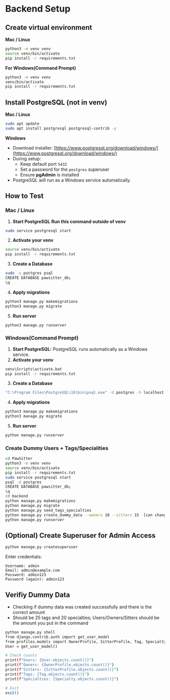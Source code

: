 # Backend Setup

## Create virtual environment
**Mac / Linux**
```bash
python3 -m venv venv
source venv/bin/activate
pip install -r requirements.txt
```
**For Windows(Command Prompt)**
```bash
python3 -m venv venv
venv/bin/activate
pip install -r requirements.txt
```

## Install PostgreSQL (not in venv)
**Mac / Linux**
```bash
sudo apt update
sudo apt install postgresql postgresql-contrib -y
```

**Windows**
- Download installer: [https://www.postgresql.org/download/windows/](https://www.postgresql.org/download/windows/)
- During setup:
  - Keep default port `5432`
  - Set a password for the `postgres` superuser
  - Ensure **pgAdmin** is installed
- PostgreSQL will run as a Windows service automatically.


## How to Test

### Mac / Linux

1. **Start PostgreSQL**
**Run this command outside of venv**
```bash
sudo service postgresql start
```
2. **Activate your venv**
```bash
source venv/bin/activate
pip install -r requirements.txt
```
3. **Create a Database**
```bash
sudo -u postgres psql
CREATE DATABASE pawsitter_db;
\q
```
4. **Apply migrations**
```bash
python3 manage.py makemigrations
python3 manage.py migrate
```
5. **Run server** 
```bash
python3 manage.py runserver
```

### Windows(Command Prompt)

1. **Start PostgreSQL:**
PostgreSQL runs automatically as a Windows service.
2. **Activate your venv**
```bash
venv\Scripts\activate.bat
pip install -r requirements.txt
```
3. **Create a Database**
```bash
"C:\Program Files\PostgreSQL\16\bin\psql.exe" -U postgres -h localhost -p 5432 -c "CREATE DATABASE pawsitter_db;"
```
4. **Apply migrations**
```bash
python3 manage.py makemigrations
python3 manage.py migrate
```
5. **Run server** 
```bash
python manage.py runserver
```

### Create Dummy Users + Tags/Specialities
``` bash
cd PawSitter
python3 -m venv venv
source venv/bin/activate
pip install -r requirements.txt
sudo service postgresql start
psql -U postgres
CREATE DATABASE pawsitter_db;
\q
cd backend
python manage.py makemigrations
python manage.py migrate
python manage.py seed_tags_specialties
python manage.py create_dummy_data --owners 10 --sitters 15  [can change numbers to any amount]
python manage.py runserver
```
## (Optional) Create Superuser for Admin Access
``` bash
python manage.py createsuperuser
```
Enter credentials:
```
Username: admin
Email: admin@example.com
Password: admin123
Password (again): admin123
```
## Verifiy Dummy Data 
- Checking if dummy data was created successfully and there is the correct amount
- Should be 25 tags and 20 specialties; Users/Owners/Sitters should be the amount you put in the command
``` bash
python manage.py shell
from django.contrib.auth import get_user_model
from profiles.models import OwnerProfile, SitterProfile, Tag, Specialty
User = get_user_model()

# Check counts
print(f"Users: {User.objects.count()}")
print(f"Owners: {OwnerProfile.objects.count()}")
print(f"Sitters: {SitterProfile.objects.count()}")
print(f"Tags: {Tag.objects.count()}")
print(f"Specialties: {Specialty.objects.count()}")

# Exit
exit()
```
